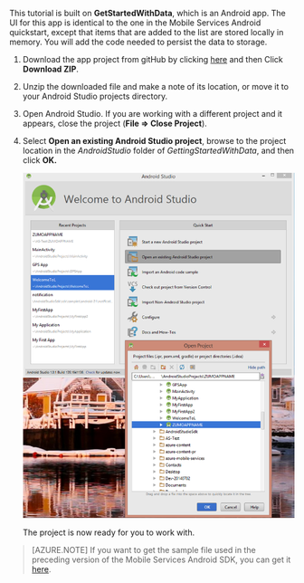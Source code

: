 This tutorial is built on **GetStartedWithData**, which is an Android app. The UI for this app is identical to the one in the Mobile Services Android quickstart, except that items that are added to the list are stored locally in memory. You will add the code needed to persist the data to storage.


1. Download the app project from gitHub by clicking <a href="https://github.com/RickSaling/mobile-services-samples/tree/androidStudio" target="blank">here</a> and then Click **Download ZIP**.

2. Unzip the downloaded file and make a note of its location, or move it to your Android Studio projects directory.

3. Open Android Studio. If you are working with a different project and it appears, close the project (**File => Close Project**).

4. Select **Open an existing Android Studio project**, browse to the project location in the *AndroidStudio* folder of *GettingStartedWithData*, and then click **OK.** 


 	![](./media/mobile-services-android-get-started/android-studio-import-project.png)

	The project is now ready for you to work with.
 
>[AZURE.NOTE] If you want to get the sample file used in the preceding version of the Mobile Services Android SDK, you can get it [here][GitHub].

<!-- URLs. -->
[GitHub]:  http://go.microsoft.com/fwlink/p/?LinkID=282122